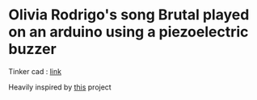 # Olivia Rodrigo's song Brutal played on an arduino using a piezoelectric buzzer

Tinker cad : [link](https://www.tinkercad.com/things/a9Az3BmIMn9-olivia-rodrigos-brutal-on-arduino)

Heavily inspired by [this](https://github.com/robsoncouto/arduino-songs) project
